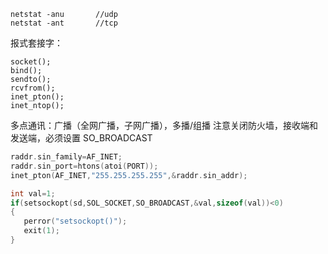 ```
netstat -anu       //udp
netstat -ant       //tcp
```

报式套接字：

```
socket();
bind();
sendto();
rcvfrom();
inet_pton();
inet_ntop();
```

多点通讯：广播（全网广播，子网广播），多播/组播
注意关闭防火墙，接收端和发送端，必须设置 SO_BROADCAST
```c
raddr.sin_family=AF_INET;
raddr.sin_port=htons(atoi(PORT));
inet_pton(AF_INET,"255.255.255.255",&raddr.sin_addr);

int val=1;
if(setsockopt(sd,SOL_SOCKET,SO_BROADCAST,&val,sizeof(val))<0)
{
   perror("setsockopt()");
   exit(1);
}
```
